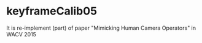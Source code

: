 # keyframeCalib05
It is re-implement (part) of paper "Mimicking Human Camera Operators" in WACV 2015
